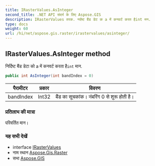 ```yaml
---
title: IRasterValues.AsInteger
second_title: .NET API संदर्भ के लिए Aspose.GIS
description: IRasterValues तरक. नर्दष्ट बैंड डेट क a में कनवर्ट करत हैint मन.
type: docs
weight: 60
url: /hi/net/aspose.gis.raster/irastervalues/asinteger/
---
```

## IRasterValues.AsInteger method

निर्दिष्ट बैंड डेटा को a में कनवर्ट करता है`int` मान.

```csharp
public int AsInteger(int bandIndex = 0)
```

| पैरामीटर | प्रकार | विवरण |
| --- | --- | --- |
| bandIndex | Int32 | बैंड का सूचकांक। नंबरिंग 0 से शुरू होती है। |

### प्रतिलाभ की मात्रा

परिवर्तित मान।

### यह सभी देखें

* interface [IRasterValues](../)
* नाम स्थान [Aspose.Gis.Raster](../../irastervalues/)
* सभा [Aspose.GIS](../../../)


